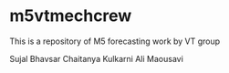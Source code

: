 # m5vtmechcrew
This is a repository of M5 forecasting work by VT group


Sujal Bhavsar
Chaitanya Kulkarni
Ali Maousavi
